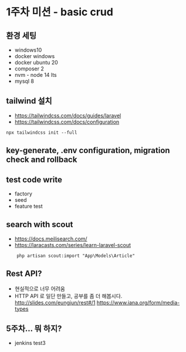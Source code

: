 # 1주차 미션 - basic crud

## 환경 세팅

-   windows10
-   docker windows
-   docker ubuntu 20
-   composer 2
-   nvm - node 14 lts
-   mysql 8

## tailwind 설치

-   https://tailwindcss.com/docs/guides/laravel
-   https://tailwindcss.com/docs/configuration

```
npx tailwindcss init --full
```

## key-generate, .env configuration, migration check and rollback

## test code write

-   factory
-   seed
-   feature test

## search with scout

-   https://docs.meilisearch.com/
-   https://laracasts.com/series/learn-laravel-scout

```
    php artisan scout:import "App\Models\Article"
```

## Rest API?

-   현실적으로 너무 어려움
-   HTTP API 로 일단 만들고, 공부를 좀 더 해봅시다.
    http://slides.com/eungjun/rest#/1
    https://www.iana.org/form/media-types

## 5주차... 뭐 하지?
- jenkins test3
